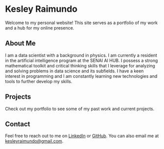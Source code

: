 # Kesley Raimundo

Welcome to my personal website! This site serves as a portfolio of my work and a hub for my online presence.

## About Me

I am a data scientist with a background in physics. I am currently a resident in the artificial intelligence program at the SENAI AI HUB. I possess a strong mathematical toolkit and critical thinking skills that I leverage for analyzing and solving problems in data science and its subfields. I have a keen interest in programming and I am constantly learning new technologies and tools to further develop my skills.

## Projects

Check out my portfolio to see some of my past work and current projects.

## Contact

Feel free to reach out to me on [LinkedIn](https://www.linkedin.com/in/kesleyraimundo/) or [GitHub](https://github.com/Kefsner). You can also email me at kesleyraimundo@gmail.com.
